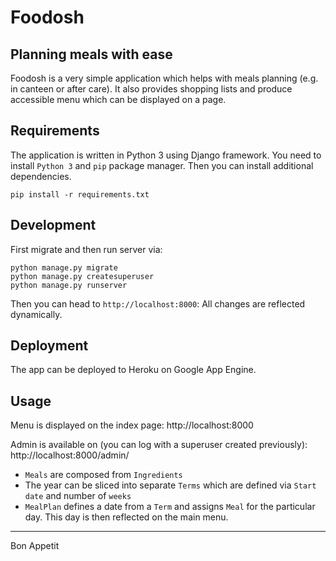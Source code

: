 # Foodosh

## Planning meals with ease

Foodosh is a very simple application which helps with meals planning
(e.g. in canteen or after care). It also provides shopping lists and
produce accessible menu which can be displayed on a page.

## Requirements

The application is written in Python 3 using Django framework. You need
to install `Python 3` and `pip` package manager. Then you can install
additional dependencies.

    pip install -r requirements.txt

## Development

First migrate and then run server via:

    python manage.py migrate
    python manage.py createsuperuser
    python manage.py runserver

Then you can head to `http://localhost:8000`:
All changes are reflected dynamically.

## Deployment

The app can be deployed to Heroku on Google App Engine.

## Usage

Menu is displayed on the index page:
http://localhost:8000

Admin is available on (you can log with a superuser created previously):
http://localhost:8000/admin/

- `Meals` are composed from `Ingredients`
- The year can be sliced into separate `Terms` which are defined via
`Start date` and number of `weeks`
- `MealPlan` defines a date from a `Term` and assigns `Meal` for the
 particular day. This day is then reflected on the main menu.

----
Bon Appetit